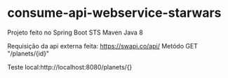 # consume-api-webservice-starwars

Projeto feito no Spring Boot STS
Maven
Java 8

Requisição da api externa feita: https://swapi.co/api/
Metódo GET "/planets/{id}"

Teste local:http://localhost:8080/planets/{}


